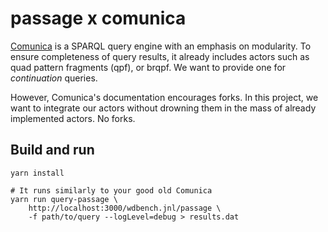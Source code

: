 # passage x comunica

[Comunica](https://github.com/comunica/comunica) is a SPARQL query
engine with an emphasis on modularity. To ensure completeness of query
results, it already includes actors such as quad pattern fragments
(qpf), or brqpf. We want to provide one for *continuation* queries. 


However, Comunica's documentation encourages forks. In this project,
we want to integrate our actors without drowning them in the mass of
already implemented actors. No forks.

## Build and run

```shell
yarn install

# It runs similarly to your good old Comunica
yarn run query-passage \
    http://localhost:3000/wdbench.jnl/passage \
    -f path/to/query --logLevel=debug > results.dat
```
